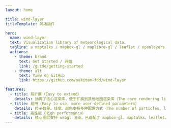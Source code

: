 ```yaml
---
layout: home

title: wind-layer
titleTemplate: 风场插件

hero:
  name: wind-layer
  text: Visualization library of meteorological data.
  tagline: a maptalks / mapbox-gl / maplibre-gl / leaflet / openlayers / bmap / amap extension to show grib data.
  actions:
    - theme: brand
      text: Get Started / 开始
      link: /guide/getting-started
    - theme: alt
      text: View on GitHub
      link: https://github.com/sakitam-fdd/wind-layer

features:
  - title: 易扩展（Easy to extend）
    details: 抽离了核心渲染库，便于扩展到其他地图渲染库（The core rendering library is separated, which is easy to extend to other map rendering libraries.）。
  - title: 易用（Easy to use, more user-defined parameters）
    details: 粒子数量、线宽、颜色支持多种配置方式（The number of particles, line width and color support multiple configurations.）。
  - title: 高性能（High performance）
    details: 核心图层支持 webgl 渲染，已适配了 mapbox-gl、maptalks、leaflet、openlayers 地图类库（The core layer supports webgl rendering, which is currently adapted to mapbox gl, maptalks, leaflet and openlayers.）。
---
```

